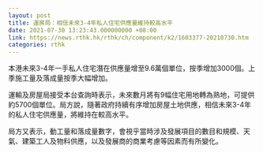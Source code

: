 ```yaml
---
layout: post
title: 運房局：相信未來3-4年私人住宅供應量維持較高水平
date: 2021-07-30 13:23:43.000000000 +08:00
link: https://news.rthk.hk/rthk/ch/component/k2/1603377-20210730.htm
categories: rthk
---
```


本港未來3-4年一手私人住宅潛在供應量增至9.6萬個單位，按季增加3000個。上季施工量及落成量按季大幅增加。

運輸及房屋局接受本台查詢時表示，未來數月將有9幅住宅用地轉為熟地，可提供約5700個單位。局方說，隨著政府持續有序增加房屋土地供應，相信未來3-4年的私人住宅供應量，將維持在較高水平。

局方又表示，動工量和落成量數字，會視乎當時涉及發展項目的數目和規模、天氣、建築工人及物料供應，以及發展商的商業考慮等因素而有所變化。
